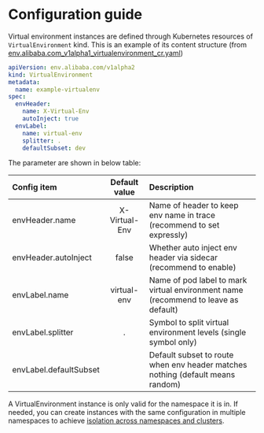# Configuration guide

Virtual environment instances are defined through Kubernetes resources of `VirtualEnvironment` kind. This is an example of its content structure (from [env.alibaba.com_v1alpha1_virtualenvironment_cr.yaml](https://github.com/alibaba/virtual-environment/blob/master/deploy/crds/env.alibaba.com_v1alpha1_virtualenvironment_cr.yaml))

```yaml
apiVersion: env.alibaba.com/v1alpha2
kind: VirtualEnvironment
metadata:
  name: example-virtualenv
spec:
  envHeader:
    name: X-Virtual-Env
    autoInject: true
  envLabel:
    name: virtual-env
    splitter: .
    defaultSubset: dev
```

The parameter are shown in below table:

| Config item            | Default value | Description  |
| :--------              | :-----:       | :---- |
| envHeader.name         | X-Virtual-Env | Name of header to keep env name in trace (recommend to set expressly) |
| envHeader.autoInject   | false         | Whether auto inject env header via sidecar (recommend to enable) |
| envLabel.name          | virtual-env   | Name of pod label to mark virtual environment name (recommend to leave as default) |
| envLabel.splitter      | .             | Symbol to split virtual environment levels (single symbol only) |
| envLabel.defaultSubset |               | Default subset to route when env header matches nothing (default means random) |

A VirtualEnvironment instance is only valid for the namespace it is in. If needed, you can create instances with the same configuration in multiple namespaces to achieve [isolation across namespaces and clusters](en-us/doc/cross-cluster.md).
